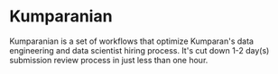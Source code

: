 # Kumparanian
Kumparanian is a set of workflows that optimize Kumparan's data engineering 
and data scientist hiring process. It's cut down 1-2 day(s) submission review 
process in just less than one hour. 


